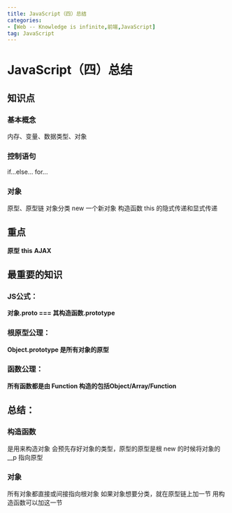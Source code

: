 ```yaml
---
title: JavaScript（四）总结
categories: 
- [Web -- Knowledge is infinite,前端,JavaScript]
tag: JavaScript
---
```

# JavaScript（四）总结
## 知识点
### 基本概念
内存、变量、数据类型、对象
### 控制语句
if...else...
for...
### 对象
原型、原型链
对象分类
new 一个新对象
构造函数
this 的隐式传递和显式传递
## 重点
**原型**
**this**
**AJAX**
## 最重要的知识
### JS公式：
**对象.__proto__ === 其构造函数.prototype**
### 根原型公理：
**Object.prototype 是所有对象的原型**
### 函数公理：
**所有函数都是由 Function 构造的包括Object/Array/Function**
## 总结：
### 构造函数
是用来构造对象
会预先存好对象的类型，原型的原型是根
new 的时候将对象的 __p 指向原型
### 对象
所有对象都直接或间接指向根对象
如果对象想要分类，就在原型链上加一节
用构造函数可以加这一节



